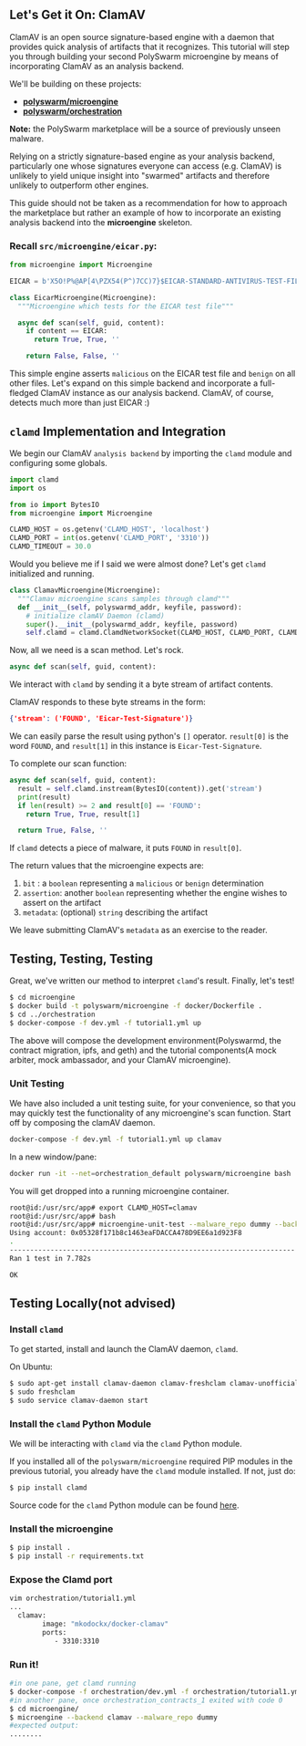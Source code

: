 ## Let's Get it On: ClamAV

ClamAV is an open source signature-based engine with a daemon that provides quick analysis of artifacts that it recognizes.
This tutorial will step you through building your second PolySwarm microengine by means of incorporating ClamAV as an analysis backend.

We'll be building on these projects:
* [**polyswarm/microengine**](https://github.com/polyswarm/microengine)
* [**polyswarm/orchestration**](https://github.com/polyswarm/orchestration)

<div class="m-flag">
  <p><strong style="display: inline;">Note:</strong> the PolySwarm marketplace will be a source of previously unseen malware.</p>
  <p>Relying on a strictly signature-based engine as your analysis backend, particularly one whose signatures everyone can access (e.g. ClamAV) is unlikely to yield unique insight into "swarmed" artifacts and therefore unlikely to outperform other engines. </p>
  <p>This guide should not be taken as a recommendation for how to approach the marketplace but rather an example of how to incorporate an existing analysis backend into the <strong style="display: inline;">microengine</strong> skeleton.</p>
</div>

### Recall `src/microengine/eicar.py`:

```python
from microengine import Microengine

EICAR = b'X5O!P%@AP[4\PZX54(P^)7CC)7}$EICAR-STANDARD-ANTIVIRUS-TEST-FILE!$H+H*'

class EicarMicroengine(Microengine):
  """Microengine which tests for the EICAR test file"""

  async def scan(self, guid, content):
    if content == EICAR:
      return True, True, ''

    return False, False, ''
```

This simple engine asserts `malicious` on the EICAR test file and `benign` on all other files.
Let's expand on this simple backend and incorporate a full-fledged ClamAV instance as our analysis backend.
ClamAV, of course, detects much more than just EICAR :)

## `clamd` Implementation and Integration

We begin our ClamAV `analysis backend` by importing the `clamd` module and configuring some globals.

```python
import clamd
import os

from io import BytesIO
from microengine import Microengine

CLAMD_HOST = os.getenv('CLAMD_HOST', 'localhost')
CLAMD_PORT = int(os.getenv('CLAMD_PORT', '3310'))
CLAMD_TIMEOUT = 30.0
```

Would you believe me if I said we were almost done?
Let's get `clamd` initialized and running.

```python
class ClamavMicroengine(Microengine):
  """Clamav microengine scans samples through clamd"""
  def __init__(self, polyswarmd_addr, keyfile, password):
    # initialize clamAV Daemon (clamd)
    super().__init__(polyswarmd_addr, keyfile, password)
    self.clamd = clamd.ClamdNetworkSocket(CLAMD_HOST, CLAMD_PORT, CLAMD_TIMEOUT)
```

Now, all we need is a scan method.
Let's rock.

```python
async def scan(self, guid, content):
```

We interact with `clamd` by sending it a byte stream of artifact contents.

ClamAV responds to these byte streams in the form:

```json
{'stream': ('FOUND', 'Eicar-Test-Signature')}
```

We can easily parse the result using python's `[]` operator. `result[0]` is the word `FOUND`, and `result[1]` in this instance is `Eicar-Test-Signature`.

To complete our scan function:

```python
async def scan(self, guid, content):
  result = self.clamd.instream(BytesIO(content)).get('stream')
  print(result)
  if len(result) >= 2 and result[0] == 'FOUND':
    return True, True, result[1]

  return True, False, ''
```

If `clamd` detects a piece of malware, it puts `FOUND` in `result[0]`.

The return values that the microengine expects are:

1. `bit` : a `boolean` representing a `malicious` or `benign` determination
1. `assertion`: another `boolean` representing whether the engine wishes to assert on the artifact
1. `metadata`: (optional) `string` describing the artifact

We leave submitting ClamAV's `metadata` as an exercise to the reader.

## Testing, Testing, Testing

Great, we've written our method to interpret `clamd`'s result.
Finally, let's test!

```sh
$ cd microengine
$ docker build -t polyswarm/microengine -f docker/Dockerfile .
$ cd ../orchestration
$ docker-compose -f dev.yml -f tutorial1.yml up
```

The above will compose the development environment(Polyswarmd, the contract migration, ipfs, and geth) and the tutorial components(A mock arbiter, mock ambassador, and your ClamAV microengine).

### Unit Testing

We have also included a unit testing suite, for your convenience, so that you may quickly test the functionality of any microengine's scan function.
Start off by composing the clamAV daemon.
```sh
docker-compose -f dev.yml -f tutorial1.yml up clamav
```
In a new window/pane:
```sh
docker run -it --net=orchestration_default polyswarm/microengine bash
```
You will get dropped into a running microengine container.
```bash
root@id:/usr/src/app# export CLAMD_HOST=clamav
root@id:/usr/src/app# bash
root@id:/usr/src/app# microengine-unit-test --malware_repo dummy --backend clamav
Using account: 0x05328f171b8c1463eaFDACCA478D9EE6a1d923F8
.
----------------------------------------------------------------------
Ran 1 test in 7.782s

OK
```

## Testing Locally(not advised)

### Install `clamd`

To get started, install and launch the ClamAV daemon, `clamd`.

On Ubuntu:

```sh
$ sudo apt-get install clamav-daemon clamav-freshclam clamav-unofficial-sigs
$ sudo freshclam
$ sudo service clamav-daemon start
```

### Install the `clamd` Python Module

We will be interacting with `clamd` via the `clamd` Python module.

If you installed all of the `polyswarm/microengine` required PIP modules in the previous tutorial, you already have the `clamd` module installed.
If not, just do:

```sh
$ pip install clamd
```

Source code for the `clamd` Python module can be found [here](https://github.com/graingert/python-clamd).

### Install the microengine

```sh
$ pip install .
$ pip install -r requirements.txt
```
### Expose the Clamd port
```sh
vim orchestration/tutorial1.yml
...
  clamav:
        image: "mkodockx/docker-clamav"
        ports:
           - 3310:3310
```
### Run it!

```sh
#in one pane, get clamd running
$ docker-compose -f orchestration/dev.yml -f orchestration/tutorial1.yml up polyswarmd contracts clamav
#in another pane, once orchestration_contracts_1 exited with code 0
$ cd microengine/
$ microengine --backend clamav --malware_repo dummy
#expected output:
........
```